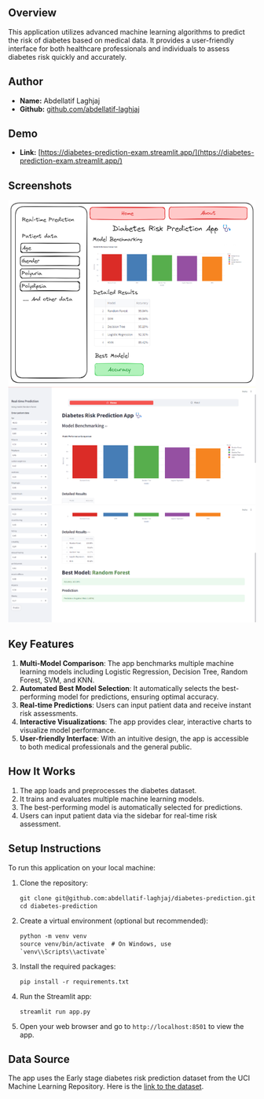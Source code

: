 ## Overview
This application utilizes advanced machine learning algorithms to predict the risk of diabetes based on medical data. It provides a user-friendly interface for both healthcare professionals and individuals to assess diabetes risk quickly and accurately.

## Author
- **Name:** Abdellatif Laghjaj
- **Github:** [github.com/abdellatif-laghjaj](https://github.com/abdellatif-laghjaj)

## Demo
- **Link:** [https://diabetes-prediction-exam.streamlit.app/](https://diabetes-prediction-exam.streamlit.app/)

## Screenshots
![Sketch](screenshots/sketch.png)
![Image 1](screenshots/img_1.png)
![Image 2](screenshots/img_2.png)

## Key Features
1. **Multi-Model Comparison**: The app benchmarks multiple machine learning models including Logistic Regression, Decision Tree, Random Forest, SVM, and KNN.
2. **Automated Best Model Selection**: It automatically selects the best-performing model for predictions, ensuring optimal accuracy.
3. **Real-time Predictions**: Users can input patient data and receive instant risk assessments.
4. **Interactive Visualizations**: The app provides clear, interactive charts to visualize model performance.
5. **User-friendly Interface**: With an intuitive design, the app is accessible to both medical professionals and the general public.

## How It Works
1. The app loads and preprocesses the diabetes dataset.
2. It trains and evaluates multiple machine learning models.
3. The best-performing model is automatically selected for predictions.
4. Users can input patient data via the sidebar for real-time risk assessment.

## Setup Instructions
To run this application on your local machine:

1. Clone the repository:
    ```
    git clone git@github.com:abdellatif-laghjaj/diabetes-prediction.git
    cd diabetes-prediction
    ```

2. Create a virtual environment (optional but recommended):
    ```
    python -m venv venv
    source venv/bin/activate  # On Windows, use `venv\\Scripts\\activate`
    ```

3. Install the required packages:
    ```
    pip install -r requirements.txt
    ```

4. Run the Streamlit app:
    ```
    streamlit run app.py
    ```

5. Open your web browser and go to `http://localhost:8501` to view the app.

## Data Source
The app uses the Early stage diabetes risk prediction dataset from the UCI Machine Learning Repository. Here is the [link to the dataset](https://archive.ics.uci.edu/dataset/529/early+stage+diabetes+risk+prediction+dataset).